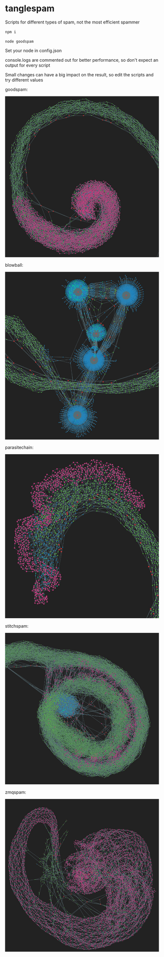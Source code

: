 # tanglespam

Scripts for different types of spam, not the most efficient spammer

`npm i`

`node goodspam`

Set your node in config.json

console.logs are commented out for better performance, so don't expect an output for every script

Small changes can have a big impact on the result, so edit the scripts and try different values

goodspam:

![](images/goodspam.jpg)

blowball:

![](images/blowball.jpg)

parasitechain:

![](images/parasitechain.jpg)

stitchspam:

![](images/stitchspam.jpg)

zmqspam:

![](images/zmqspam.jpg)
